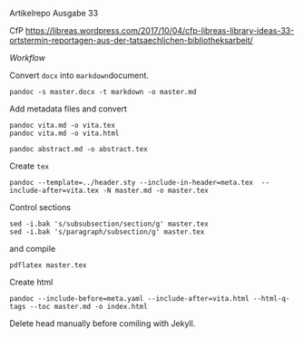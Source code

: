 Artikelrepo Ausgabe 33

CfP <https://libreas.wordpress.com/2017/10/04/cfp-libreas-library-ideas-33-ortstermin-reportagen-aus-der-tatsaechlichen-bibliotheksarbeit/>

*Workflow*

Convert `docx` into `markdown`document.

```
pandoc -s master.docx -t markdown -o master.md
```

Add metadata files and convert

```
pandoc vita.md -o vita.tex
pandoc vita.md -o vita.html

pandoc abstract.md -o abstract.tex
```

Create `tex`

```
pandoc --template=../header.sty --include-in-header=meta.tex  --include-after=vita.tex -N master.md -o master.tex
```

Control sections

```
sed -i.bak 's/subsubsection/section/g' master.tex
sed -i.bak 's/paragraph/subsection/g' master.tex

```
and compile

```
pdflatex master.tex
```

Create html

```
pandoc --include-before=meta.yaml --include-after=vita.html --html-q-tags --toc master.md -o index.html
```

Delete head manually before comiling with Jekyll.

